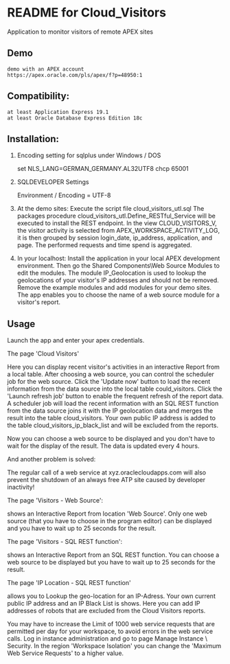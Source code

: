 # README for Cloud_Visitors
Application to monitor visitors of remote APEX sites

## Demo
	demo with an APEX account
	https://apex.oracle.com/pls/apex/f?p=48950:1

## Compatibility:
	at least Application Express 19.1
	at least Oracle Database Express Edition 18c

## Installation:
1. Encoding setting for sqlplus under Windows / DOS

	set NLS_LANG=GERMAN_GERMANY.AL32UTF8 
	chcp 65001

2. SQLDEVELOPER Settings

	Environment / Encoding = UTF-8

3. At the demo sites:
Execute the script file cloud_visitors_utl.sql
The packages procedure cloud_visitors_utl.Define_RESTful_Service will be executed to install the REST endpoint.
In the view CLOUD_VISITORS_V, the visitor activity is selected from APEX_WORKSPACE_ACTIVITY_LOG, it is then grouped by session login_date, ip_address, application, and page. The performed requests and time spend is aggregated.

4. In your localhost:
Install the application in your local APEX development environment. Then go the Shared Components\Web Source Modules to edit the modules. The module IP_Geolocation is used to lookup the geolocations of your visitor's IP addresses and should not be removed. Remove the example modules and add modules for your demo sites.
The app enables you to choose the name of a web source module for a visitor's report.

## Usage
Launch the app and enter your apex credentials.

The page 'Cloud Visitors'

Here you can display recent visitor's activities in an interactive Report from a local table.
After choosing a web source, you can control the scheduler job for the web source.
Click the 'Update now' button to load the recent information from the data source into the local table could_visitors.
Click the 'Launch refresh job' button to enable the frequent refresh of the report data.
A scheduler job will load the recent information with an SQL REST function from the data source joins it with the IP geolocation data and merges the result into the table cloud_visitors. Your own public IP address is added to the table cloud_visitors_ip_black_list and will be excluded from the reports.

Now you can choose a web source to be displayed and you don't have to wait for the display of the result. The data is updated every 4 hours.

And another problem is solved: 

The regular call of a web service at xyz.oraclecloudapps.com will also prevent the shutdown of an always free ATP site caused by developer inactivity!

The page 'Visitors - Web Source':

shows an Interactive Report from location 'Web Source'. Only one web source (that you have to choose in the program editor) can be displayed and you have to wait up to 25 seconds for the result.

The page 'Visitors - SQL REST function':

shows an Interactive Report from an SQL REST function. You can choose a web source to be displayed but you have to wait up to 25 seconds for the result.

The page 'IP Location - SQL REST function' 

allows you to Lookup the geo-location for an IP-Adress. Your own current public IP address and an IP Black List is shows. Here you can add IP addresses of robots that are excluded from the Cloud Visitors reports.

You may have to increase the Limit of 1000 web service requests that are permitted per day for your workspace, to avoid errors in the web service calls. Log in instance administration and go to page Manage Instance \ Security. In the region 'Workspace Isolation' you can change the 'Maximum Web Service Requests' to a higher value.
